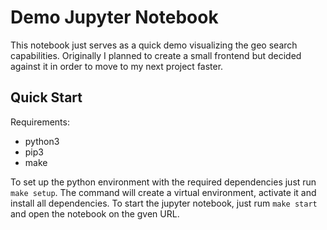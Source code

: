 # Demo Jupyter Notebook

This notebook just serves as a quick demo visualizing the geo search capabilities.
Originally I planned to create a small frontend but decided against it in order to move to my next project faster.

## Quick Start

Requirements:

- python3
- pip3
- make

To set up the python environment with the required dependencies just run `make setup`.
The command will create a virtual environment, activate it and install all dependencies.
To start the jupyter notebook, just rum `make start` and open the notebook on the gven URL.
